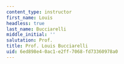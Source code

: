 ```yaml
---
content_type: instructor
first_name: Louis
headless: true
last_name: Bucciarelli
middle_initial: ''
salutation: Prof.
title: Prof. Louis Bucciarelli
uid: 6ed898e4-0ac1-e2ff-7068-fd73360978a0
---
```

